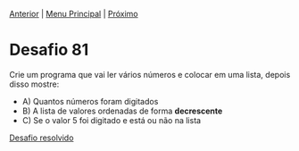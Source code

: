 [Anterior](Desafio080.md) | [Menu Principal](/README.md/) | [Próximo](Desafio082.md)  

# Desafio 81  
  
Crie um programa que vai ler vários números e colocar em uma lista, depois disso mostre:  
- A) Quantos números foram digitados  
- B) A lista de valores ordenadas de forma **decrescente**  
- C) Se o valor 5 foi digitado e está ou não na lista  


[Desafio resolvido](/Desafios/desafio081.py/)